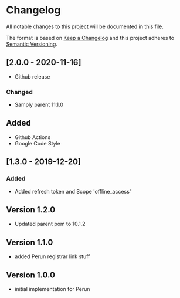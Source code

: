 # Changelog
All notable changes to this project will be documented in this file.

The format is based on [Keep a Changelog](http://keepachangelog.com/)
and this project adheres to [Semantic Versioning](http://semver.org/).

## [2.0.0 - 2020-11-16]
- Github release
### Changed
- Samply parent 11.1.0
## Added
- Github Actions
- Google Code Style

## [1.3.0 - 2019-12-20]
### Added
- Added refresh token and Scope 'offline_access'

## Version 1.2.0
- Updated parent pom to 10.1.2

## Version 1.1.0
- added Perun registrar link stuff

## Version 1.0.0

- initial implementation for Perun
